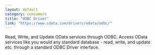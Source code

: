 ```yaml
---
layout: default
category: consumers
title: "ODBC Driver"
link: "https://www.cdata.com/drivers/odata/odbc/"
---
```

Read, Write, and Update OData services through ODBC. Access OData services like you would any standard database - read, write, and update etc. through a standard ODBC Driver interface.
